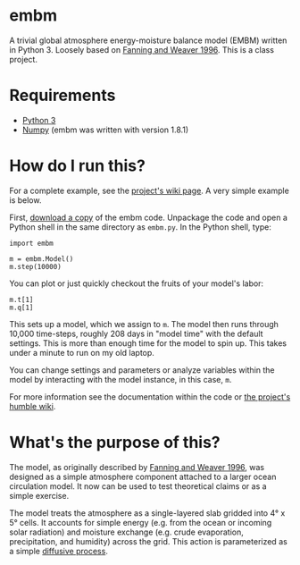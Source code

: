 embm
===========

A trivial global atmosphere energy-moisture balance model (EMBM) written in Python 3. Loosely based on [Fanning and Weaver 1996](http://dx.doi.org/10.1029/96JD01017). This is a class project.

# Requirements

* [Python 3](https://www.python.org/)
* [Numpy](http://www.numpy.org/) (embm was written with version 1.8.1)

# How do I run this?

For a complete example, see the [project's wiki page](https://github.com/brews/embm/wiki). A very simple example is below.

First, [download a copy](https://github.com/brews/embm/archive/master.zip) of the embm code. Unpackage the code and open a Python shell in the same directory as `embm.py`. In the Python shell, type:

```
import embm

m = embm.Model()
m.step(10000)
```
You can plot or just quickly checkout the fruits of your model's labor:
```
m.t[1]
m.q[1]
```

This sets up a model, which we assign to `m`. The model then runs through 10,000 time-steps, roughly 208 days in "model time" with the default settings. This is more than enough time for the model to spin up. This takes under a minute to run on my old laptop.

You can change settings and parameters or analyze variables within the model by interacting with the model instance, in this case, `m`.

For more information see the documentation within the code or [the project's humble wiki](https://github.com/brews/embm/wiki).

# What's the purpose of this?

The model, as originally described by [Fanning and Weaver 1996](http://dx.doi.org/10.1029/96JD01017), was designed as a simple atmosphere component attached to a larger ocean circulation model. It now can be used to test theoretical claims or as a simple exercise.

The model treats the atmosphere as a single-layered slab gridded into 4° x 5° cells. It accounts for simple energy (e.g. from the ocean or incoming solar radiation) and moisture exchange (e.g. crude evaporation, precipitation, and humidity) across the grid. This action is parameterized as a simple [diffusive process](http://en.wikipedia.org/wiki/Diffusion).
